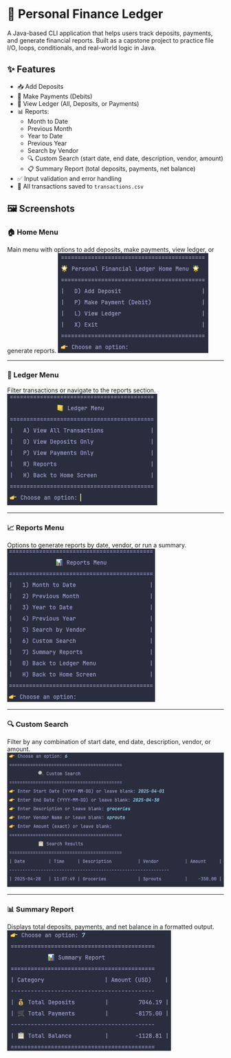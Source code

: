 # 💼 Personal Finance Ledger

A Java-based CLI application that helps users track deposits, payments, and generate financial reports. Built as a capstone project to practice file I/O, loops, conditionals, and real-world logic in Java.

## ✨ Features

- 📥 Add Deposits
- 💸 Make Payments (Debits)
- 📒 View Ledger (All, Deposits, or Payments)
- 📊 Reports:
  - Month to Date
  - Previous Month
  - Year to Date
  - Previous Year
  - Search by Vendor
  - 🔍 Custom Search (start date, end date, description, vendor, amount)
  - 📋 Summary Report (total deposits, payments, net balance)
- ✅ Input validation and error handling
- 📁 All transactions saved to `transactions.csv`

## 🖼️ Screenshots

### 🏠 Home Menu
Main menu with options to add deposits, make payments, view ledger, or generate reports.
![Home Menu](screenshots/home-menu.png)

---

### 📒 Ledger Menu
Filter transactions or navigate to the reports section.
![Ledger Menu](screenshots/ledger-menu.png)

---

### 📈 Reports Menu
Options to generate reports by date, vendor, or run a summary.
![Reports Menu](screenshots/reports-menu.png)

---

### 🔍 Custom Search
Filter by any combination of start date, end date, description, vendor, or amount.
![Custom Search](screenshots/custom-search.png)

---

### 📊 Summary Report
Displays total deposits, payments, and net balance in a formatted output.
![Summary Report](screenshots/summary-report.png)

